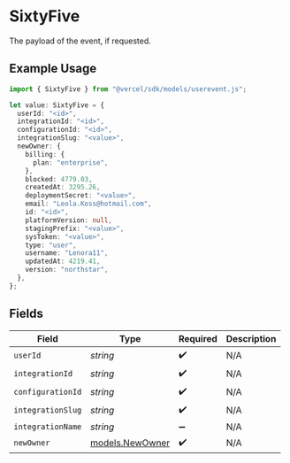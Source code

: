 # SixtyFive

The payload of the event, if requested.

## Example Usage

```typescript
import { SixtyFive } from "@vercel/sdk/models/userevent.js";

let value: SixtyFive = {
  userId: "<id>",
  integrationId: "<id>",
  configurationId: "<id>",
  integrationSlug: "<value>",
  newOwner: {
    billing: {
      plan: "enterprise",
    },
    blocked: 4779.03,
    createdAt: 3295.26,
    deploymentSecret: "<value>",
    email: "Leola.Koss@hotmail.com",
    id: "<id>",
    platformVersion: null,
    stagingPrefix: "<value>",
    sysToken: "<value>",
    type: "user",
    username: "Lenora11",
    updatedAt: 4219.41,
    version: "northstar",
  },
};
```

## Fields

| Field                                    | Type                                     | Required                                 | Description                              |
| ---------------------------------------- | ---------------------------------------- | ---------------------------------------- | ---------------------------------------- |
| `userId`                                 | *string*                                 | :heavy_check_mark:                       | N/A                                      |
| `integrationId`                          | *string*                                 | :heavy_check_mark:                       | N/A                                      |
| `configurationId`                        | *string*                                 | :heavy_check_mark:                       | N/A                                      |
| `integrationSlug`                        | *string*                                 | :heavy_check_mark:                       | N/A                                      |
| `integrationName`                        | *string*                                 | :heavy_minus_sign:                       | N/A                                      |
| `newOwner`                               | [models.NewOwner](../models/newowner.md) | :heavy_check_mark:                       | N/A                                      |